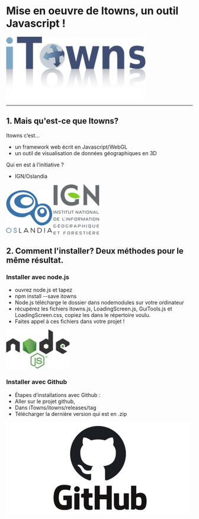 # Mise en oeuvre de Itowns, un outil Javascript ! 

![image](/3d/media/Image1.png "Title")

---

## 1. Mais qu'est-ce que Itowns? 

Itowns c’est…
  - un framework web écrit en Javascript/WebGL
  - un outil de visualisation de données géographiques en 3D

Qui en est à l’initiative ? 
  - IGN/Oslandia

![image](/3d/media/Image2.png "Title")
![image](/3d/media/Image3.png "Title")

## 2. Comment l'installer? Deux méthodes pour le même résultat.
### Installer avec  node.js 

 - ouvrez node.js et tapez
 - npm install --save itowns
 - Node.js télécharge le dossier dans nodemodules sur votre ordinateur
 - récupérez les fichiers itowns.js, LoadingScreen.js, GuiTools.js et LoadingScreen.css, copiez les dans le répertoire voulu.
 - Faites appel à ces fichiers dans votre projet !

![image](/3d/media/Image4.png "Title")

### Installer avec Github
 - Étapes d’installations avec Github  : 
 - Aller sur le projet github, 
 - Dans iTowns/itowns/releases/tag 
 - Télécharger la dernière version qui est en .zip

![image](/3d/media/Image5.png "Title")
